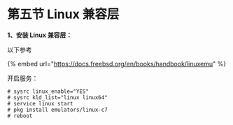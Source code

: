 # 第五节 Linux 兼容层

**1、安装 Linux 兼容层：**

以下参考

{% embed url="https://docs.freebsd.org/en/books/handbook/linuxemu" %}

开启服务：

```
# sysrc linux_enable="YES"
# sysrc kld_list="linux linux64"
# service linux start
# pkg install emulators/linux-c7
# reboot
```
